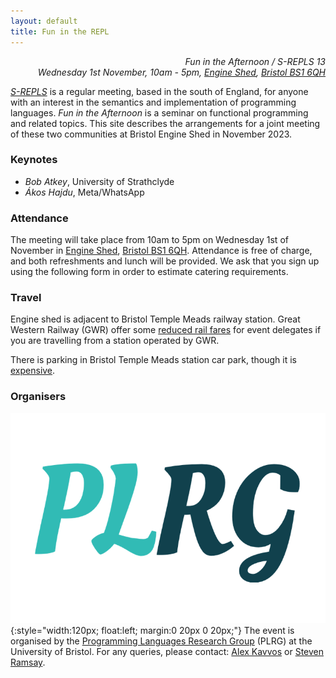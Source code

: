 ```yaml
---
layout: default
title: Fun in the REPL
---
```


<p style="text-align:right">
<i>Fun in the Afternoon / S-REPLS 13</i><br>
<i>Wednesday 1st November, 10am - 5pm, <a href="https://engine-shed.co.uk" target="_blank">Engine Shed</a>, <a href="https://goo.gl/maps/4UMxDXYtNHgmGscm9" target="_blank">Bristol BS1 6QH</a></i>
</p>

*<a href="https://srepls.github.io" target="_blank">S-REPLS</a>* is a regular meeting, based in the south of England, for anyone with an interest in the semantics and implementation of programming languages.  *Fun in the Afternoon* is a seminar on functional programming and related topics.  This site describes the arrangements for a joint meeting of these two communities at Bristol Engine Shed in November 2023.

### Keynotes

 * *Bob Atkey*, University of Strathclyde
 * *Ákos Hajdu*, Meta/WhatsApp

### Attendance

The meeting will take place from 10am to 5pm on Wednesday 1st of November in <a href="https://engine-shed.co.uk/" target="_blank">Engine Shed</a>, <a href="https://goo.gl/maps/4UMxDXYtNHgmGscm9" target="_blank">Bristol BS1 6QH</a>.  Attendance is free of charge, and both refreshments and lunch will be provided.  We ask that you sign up using the following form in order to estimate catering requirements.

### Travel

Engine shed is adjacent to Bristol Temple Meads railway station.  Great Western Railway (GWR) offer some <a href="https://www.visitwest.co.uk/meet/how-we-can-help/discounted-train-travel">reduced rail fares</a> for event delegates if you are travelling from a station operated by GWR.

There is parking in Bristol Temple Meads station car park, though it is <a href="https://www.apcoa.co.uk/parking-in/bristol/bristol-temple-meads/">expensive</a>.

### Organisers

![plrg logo](assets/img/logo-acronym-only-trans.png){:style="width:120px; float:left; margin:0 20px 0 20px;"}
The event is organised by the <a href="https://plrg-bristol.github.io/" target="_blank">Programming Languages Research Group</a> (PLRG) at the University of Bristol.  For any queries, please contact: <a href="https://seis.bristol.ac.uk/~tz20861/" target="_blank">Alex Kavvos</a> or <a href="sjrsay.github.io" target="_blank">Steven Ramsay</a>.
